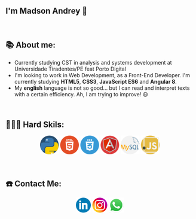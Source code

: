 ## I'm Madson Andrey :wave:

<p>&nbsp;</p>

## 📚 About me:

- Currently studying CST in analysis and systems development at Universidade Tiradentes/PE feat Porto Digital
- I'm looking to work in Web Development, as a Front-End Developer. I'm currently studying **HTML5**, **CSS3**, **JavaScript ES6** and **Angular 8**.
- My **english** language is not so good... but I can read and interpret texts with a certain efficiency.  Ah, I am trying to improve! :smiley:

<p>&nbsp;</p>

## 👨🏻‍💻 Hard Skils:

<div>
<p align="center">
  

<img src="https://github.com/madsonandrey/madsonandrey/blob/main/Profile/icons/icon-python.png" alt="python" width="50" height="50"/> 
<img src="https://github.com/madsonandrey/madsonandrey/blob/main/Profile/icons/icon-html.png" alt="html" width="50" height="50"/> 
<img src="https://github.com/madsonandrey/madsonandrey/blob/main/Profile/icons/icon-css.png" alt="css3" width="50" height="50"/> 
<img src="https://github.com/madsonandrey/madsonandrey/blob/main/Profile/icons/icon-angularJs.png" alt="angular" width="50" height="50"/> 
<img src="https://github.com/madsonandrey/madsonandrey/blob/main/Profile/icons/icon-mysql.png" alt="mysql" width="50" height="50"/>
<img src="https://github.com/madsonandrey/madsonandrey/blob/main/Profile/icons/icon-javascript.png" alt="javascript" width="50" height="50"/> 

</div>

<p>&nbsp;</p>

## ☎️ Contact Me:

<p align="center">
<a href = https://www.linkedin.com/in/madson-andrey/><img src="https://github.com/madsonandrey/madsonandrey/blob/main/Profile/icons/icon-linkedlin.png" alt='linkedlin' height='40'></a>
<a href = https://www.instagram.com/andrey.madson/><img src="https://github.com/madsonandrey/madsonandrey/blob/main/Profile/icons/icon-instagram.png" alt='instagram' height='40'></a>
<a href = https://api.whatsapp.com/send?phone=5581999133657/><img src="https://github.com/madsonandrey/madsonandrey/blob/main/Profile/icons/whatsapp-logo-1.png" alt='whatsapp' height='40'></a>





